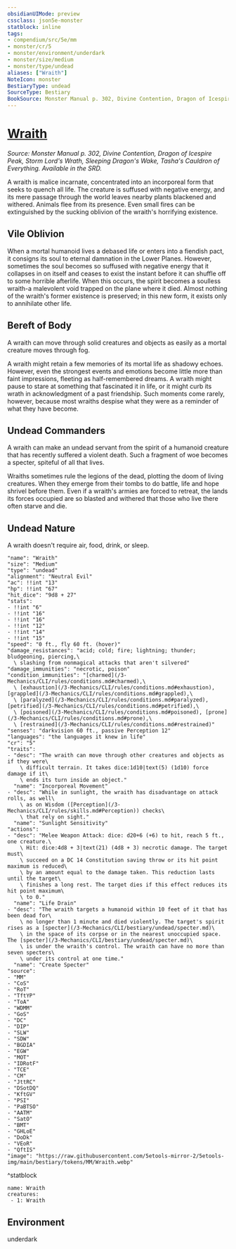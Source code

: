 ```yaml
---
obsidianUIMode: preview
cssclass: json5e-monster
statblock: inline
tags:
- compendium/src/5e/mm
- monster/cr/5
- monster/environment/underdark
- monster/size/medium
- monster/type/undead
aliases: ["Wraith"]
NoteIcon: monster
BestiaryType: undead
SourceType: Bestiary
BookSource: Monster Manual p. 302, Divine Contention, Dragon of Icespire Peak, Storm Lord's Wrath, Sleeping Dragon's Wake, Tasha's Cauldron of Everything. Available in the SRD.
---
```

# [Wraith](3-Mechanics\CLI\bestiary\undead/wraith.md)
*Source: Monster Manual p. 302, Divine Contention, Dragon of Icespire Peak, Storm Lord's Wrath, Sleeping Dragon's Wake, Tasha's Cauldron of Everything. Available in the SRD.*  

A wraith is malice incarnate, concentrated into an incorporeal form that seeks to quench all life. The creature is suffused with negative energy, and its mere passage through the world leaves nearby plants blackened and withered. Animals flee from its presence. Even small fires can be extinguished by the sucking oblivion of the wraith's horrifying existence.

## Vile Oblivion

When a mortal humanoid lives a debased life or enters into a fiendish pact, it consigns its soul to eternal damnation in the Lower Planes. However, sometimes the soul becomes so suffused with negative energy that it collapses in on itself and ceases to exist the instant before it can shuffle off to some horrible afterlife. When this occurs, the spirit becomes a soulless wraith-a malevolent void trapped on the plane where it died. Almost nothing of the wraith's former existence is preserved; in this new form, it exists only to annihilate other life.

## Bereft of Body

A wraith can move through solid creatures and objects as easily as a mortal creature moves through fog.

A wraith might retain a few memories of its mortal life as shadowy echoes. However, even the strongest events and emotions become little more than faint impressions, fleeting as half-remembered dreams. A wraith might pause to stare at something that fascinated it in life, or it might curb its wrath in acknowledgment of a past friendship. Such moments come rarely, however, because most wraiths despise what they were as a reminder of what they have become.

## Undead Commanders

A wraith can make an undead servant from the spirit of a humanoid creature that has recently suffered a violent death. Such a fragment of woe becomes a specter, spiteful of all that lives.

Wraiths sometimes rule the legions of the dead, plotting the doom of living creatures. When they emerge from their tombs to do battle, life and hope shrivel before them. Even if a wraith's armies are forced to retreat, the lands its forces occupied are so blasted and withered that those who live there often starve and die.

## Undead Nature

A wraith doesn't require air, food, drink, or sleep.

```statblock
"name": "Wraith"
"size": "Medium"
"type": "undead"
"alignment": "Neutral Evil"
"ac": !!int "13"
"hp": !!int "67"
"hit_dice": "9d8 + 27"
"stats":
- !!int "6"
- !!int "16"
- !!int "16"
- !!int "12"
- !!int "14"
- !!int "15"
"speed": "0 ft., fly 60 ft. (hover)"
"damage_resistances": "acid; cold; fire; lightning; thunder; bludgeoning, piercing,\
  \ slashing from nonmagical attacks that aren't silvered"
"damage_immunities": "necrotic, poison"
"condition_immunities": "[charmed](/3-Mechanics/CLI/rules/conditions.md#charmed),\
  \ [exhaustion](/3-Mechanics/CLI/rules/conditions.md#exhaustion), [grappled](/3-Mechanics/CLI/rules/conditions.md#grappled),\
  \ [paralyzed](/3-Mechanics/CLI/rules/conditions.md#paralyzed), [petrified](/3-Mechanics/CLI/rules/conditions.md#petrified),\
  \ [poisoned](/3-Mechanics/CLI/rules/conditions.md#poisoned), [prone](/3-Mechanics/CLI/rules/conditions.md#prone),\
  \ [restrained](/3-Mechanics/CLI/rules/conditions.md#restrained)"
"senses": "darkvision 60 ft., passive Perception 12"
"languages": "the languages it knew in life"
"cr": "5"
"traits":
- "desc": "The wraith can move through other creatures and objects as if they were\
    \ difficult terrain. It takes dice:1d10|text(5) (1d10) force damage if it\
    \ ends its turn inside an object."
  "name": "Incorporeal Movement"
- "desc": "While in sunlight, the wraith has disadvantage on attack rolls, as well\
    \ as on Wisdom ([Perception](/3-Mechanics/CLI/rules/skills.md#Perception)) checks\
    \ that rely on sight."
  "name": "Sunlight Sensitivity"
"actions":
- "desc": "Melee Weapon Attack: dice: d20+6 (+6) to hit, reach 5 ft., one creature.\
    \ Hit: dice:4d8 + 3|text(21) (4d8 + 3) necrotic damage. The target must\
    \ succeed on a DC 14 Constitution saving throw or its hit point maximum is reduced\
    \ by an amount equal to the damage taken. This reduction lasts until the target\
    \ finishes a long rest. The target dies if this effect reduces its hit point maximum\
    \ to 0."
  "name": "Life Drain"
- "desc": "The wraith targets a humanoid within 10 feet of it that has been dead for\
    \ no longer than 1 minute and died violently. The target's spirit rises as a [specter](/3-Mechanics/CLI/bestiary/undead/specter.md)\
    \ in the space of its corpse or in the nearest unoccupied space. The [specter](/3-Mechanics/CLI/bestiary/undead/specter.md)\
    \ is under the wraith's control. The wraith can have no more than seven specters\
    \ under its control at one time."
  "name": "Create Specter"
"source":
- "MM"
- "CoS"
- "RoT"
- "TftYP"
- "ToA"
- "WDMM"
- "GoS"
- "DC"
- "DIP"
- "SLW"
- "SDW"
- "BGDIA"
- "EGW"
- "MOT"
- "IDRotF"
- "TCE"
- "CM"
- "JttRC"
- "DSotDQ"
- "KftGV"
- "PSI"
- "PaBTSO"
- "AATM"
- "SatO"
- "BMT"
- "GHLoE"
- "DoDk"
- "VEoR"
- "QftIS"
"image": "https://raw.githubusercontent.com/5etools-mirror-2/5etools-img/main/bestiary/tokens/MM/Wraith.webp"
```
^statblock

```encounter-table
name: Wraith
creatures:
 - 1: Wraith
```

## Environment

underdark